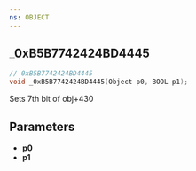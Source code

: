 ```yaml
---
ns: OBJECT
---
```

## _0xB5B7742424BD4445

```c
// 0xB5B7742424BD4445
void _0xB5B7742424BD4445(Object p0, BOOL p1);
```

Sets 7th bit of obj+430

## Parameters
* **p0**
* **p1**

